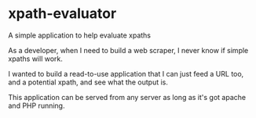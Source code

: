 # xpath-evaluator
A simple application to help evaluate xpaths

As a developer, when I need to build a web scraper, I never know if simple xpaths will work.

I wanted to build a read-to-use application that I can just feed a URL too, and a potential xpath, and see what the output is.

This application can be served from any server as long as it's got apache and PHP running.
